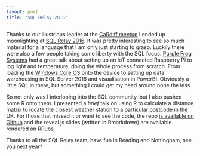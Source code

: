 ```yaml
---
layout: post
title: "SQL Relay 2016"
---
```


Thanks to our illustrious leader at the [CaRdiff meetup][5c7eaeb7] I ended up moonlighting at [SQL Relay 2016][a2cdc1bc]. It was pretty interesting to see so much material for a language that I am only just starting to grasp. Luckily there were also a few people taking some liberty with the SQL focus. [Purple Frog Systems][f7faf8d3] had a great talk about setting up an IoT connected Raspberry Pi to log light and temperature, doing the whole process from scratch. From loading the [Windows Core OS][220a9fae] onto the device to setting up data warehousing in SQL Server 2016 and visualisation in PowerBI. Obviously a little SQL in there, but something I could get my head around none the less.

So not only was I interloping into the SQL community, but I also pushed some R onto them. I presented a _brief_ talk on using R to calculate a distance matrix to locate the closest weather station to a particular postcode in the UK. For those that missed it or want to see the code, the repo [is available on Github][ef32b169] and the reveal.js slides (written in Rmarkdown) are available rendered [on RPubs][85edafc7]

  [85edafc7]: http://rpubs.com/DaveRGP/goingPostal "Going Postal: Building Link Tables Between Postcodes and Weather Station Locations"

Thanks to all the SQL Relay team, have fun in Reading and Nottingham, see you next year?

  [a2cdc1bc]: http://www.sqlrelay.co.uk/ "SQL Relay 2016"
  [5c7eaeb7]: http://www.meetup.com/Cardiff-R-User-Group/ "CaRdiff R User group"
  [f7faf8d3]: http://www.purplefrogsystems.com/ "Purple Frog - Business Intelligence Consultancy"
  [220a9fae]: https://developer.microsoft.com/en-us/windows/iot "Windows Dev Centre - Windows IoT"
  [ef32b169]: https://github.com/DaveRGP/goingPostal "GitHub - Going Postal Talk"
